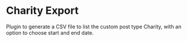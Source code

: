 # Charity Export

Plugin to generate a CSV file to list the custom post type Charity, with an option to choose start and end date.
